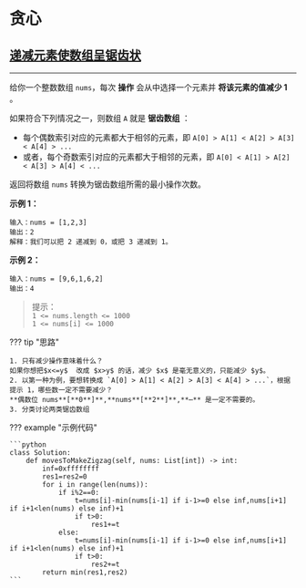 # 贪心

## [递减元素使数组呈锯齿状](https://leetcode.cn/problems/decrease-elements-to-make-array-zigzag/)
---
给你一个整数数组 `nums`，每次 **操作** 会从中选择一个元素并  **将该元素的值减少 1** 。

如果符合下列情况之一，则数组 `A` 就是  **锯齿数组** ：

* 每个偶数索引对应的元素都大于相邻的元素，即 `A[0] > A[1] < A[2] > A[3] < A[4] > ...`
* 或者，每个奇数索引对应的元素都大于相邻的元素，即 `A[0] < A[1] > A[2] < A[3] > A[4] < ...`

返回将数组 `nums` 转换为锯齿数组所需的最小操作次数。

**示例 1：**  

    输入：nums = [1,2,3]  
    输出：2  
    解释：我们可以把 2 递减到 0，或把 3 递减到 1。

**示例 2：**  

    输入：nums = [9,6,1,6,2]  
    输出：4

>提示：  
> `1 <= nums.length <= 1000`  
> `1 <= nums[i] <= 1000`

??? tip "思路"

    1. 只有减少操作意味着什么？
    如果你想把$x<=y$  改成 $x>y$ 的话，减少 $x$ 是毫无意义的，只能减少 $y$。
    2. 以第一种为例，要想转换成 `A[0] > A[1] < A[2] > A[3] < A[4] > ...`，根据提示 1，哪些数一定不需要减少？
    **偶数位 nums**[**0**]**,**nums**[**2**]**,**⋯** 是一定不需要的。
    3. 分类讨论两类锯齿数组


??? example "示例代码"

    ```python
    class Solution:
        def movesToMakeZigzag(self, nums: List[int]) -> int:
            inf=0xffffffff
            res1=res2=0
            for i in range(len(nums)):
                if i%2==0:
                    t=nums[i]-min(nums[i-1] if i-1>=0 else inf,nums[i+1] if i+1<len(nums) else inf)+1
                    if t>0:
                        res1+=t
                else:
                    t=nums[i]-min(nums[i-1] if i-1>=0 else inf,nums[i+1] if i+1<len(nums) else inf)+1
                    if t>0:
                        res2+=t
            return min(res1,res2)
    ```
